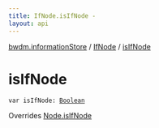 ```yaml
---
title: IfNode.isIfNode - 
layout: api
---
```


<div class='api-docs-breadcrumbs'><a href="../index.html">bwdm.informationStore</a> / <a href="index.html">IfNode</a> / <a href="./is-if-node.html">isIfNode</a></div>

# isIfNode

<div class="signature"><code><span class="keyword">var </span><span class="identifier">isIfNode</span><span class="symbol">: </span><a href="https://kotlinlang.org/api/latest/jvm/stdlib/kotlin/-boolean/index.html"><span class="identifier">Boolean</span></a></code></div>

Overrides <a href="../-node/is-if-node.html">Node.isIfNode</a>


